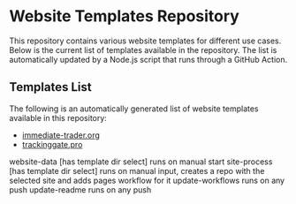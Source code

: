 # Website Templates Repository

This repository contains various website templates for different use cases. Below is the current list of templates available in the repository. The list is automatically updated by a Node.js script that runs through a GitHub Action.

## Templates List

The following is an automatically generated list of website templates available in this repository:

<!-- START TEMPLATE LIST -->
- [immediate-trader.org](https://mihail-nica-dev.github.io/templates/templates/immediate-trader.org)
- [trackinggate.pro](https://mihail-nica-dev.github.io/templates/templates/trackinggate.pro)
<!-- END TEMPLATE LIST -->



website-data [has template dir select] runs on manual start
site-process [has template dir select] runs on manual input, creates a repo with the selected site and adds pages workflow for it
update-workflows runs on any push
update-readme runs on any push
